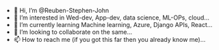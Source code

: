 - 👋 Hi, I’m @Reuben-Stephen-John
- 👀 I’m interested in Wed-dev, App-dev, data science, ML-OPs, cloud...
- 🌱 I’m currently learning Machine learning, Azure, Django APIs, React...
- 💞️ I’m looking to collaborate on the same...
- 📫 How to reach me (if you got this far then you already know me)...

<!---
Reuben-Stephen-John/Reuben-Stephen-John is a ✨ special ✨ repository because its `README.md` (this file) appears on your GitHub profile.
You can click the Preview link to take a look at your changes.
--->
